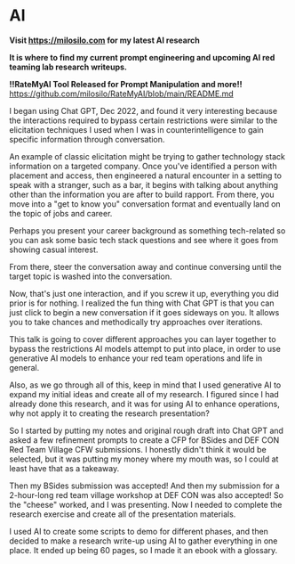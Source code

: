 # AI
**Visit https://milosilo.com for my latest AI research** 

**It is where to find my current prompt engineering and upcoming AI red teaming lab research writeups.**

 **!!RateMyAI Tool Released for Prompt Manipulation and more!!** 
https://github.com/milosilo/RateMyAI/blob/main/README.md




I began using Chat GPT, Dec 2022, and found it very interesting because the interactions required to bypass certain restrictions were similar to the elicitation techniques I used when I was in counterintelligence to gain specific information through conversation.

An example of classic elicitation might be trying to gather technology stack information on a targeted company. Once you've identified a person with placement and access, then engineered a natural encounter in a setting to speak with a stranger, such as a bar, it begins with talking about anything other than the information you are after to build rapport. From there, you move into a "get to know you" conversation format and eventually land on the topic of jobs and career.

Perhaps you present your career background as something tech-related so you can ask some basic tech stack questions and see where it goes from showing casual interest.

From there, steer the conversation away and continue conversing until the target topic is washed into the conversation.

Now, that's just one interaction, and if you screw it up, everything you did prior is for nothing. I realized the fun thing with Chat GPT is that you can just click to begin a new conversation if it goes sideways on you. It allows you to take chances and methodically try approaches over iterations.

This talk is going to cover different approaches you can layer together to bypass the restrictions AI models attempt to put into place, in order to use generative AI models to enhance your red team operations and life in general.

Also, as we go through all of this, keep in mind that I used generative AI to expand my initial ideas and create all of my research. I figured since I had already done this research, and it was for using AI to enhance operations, why not apply it to creating the research presentation?

So I started by putting my notes and original rough draft into Chat GPT and asked a few refinement prompts to create a CFP for BSides and DEF CON Red Team Village CFW submissions. I honestly didn't think it would be selected, but it was putting my money where my mouth was, so I could at least have that as a takeaway.

Then my BSides submission was accepted! And then my submission for a 2-hour-long red team village workshop at DEF CON was also accepted! So the "cheese" worked, and I was presenting. Now I needed to complete the research exercise and create all of the presentation materials.

I used AI to create some scripts to demo for different phases, and then decided to make a research write-up using AI to gather everything in one place. It ended up being 60 pages, so I made it an ebook with a glossary.  
